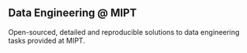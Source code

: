 ## Data Engineering @ MIPT
Open-sourced, detailed and reproducible solutions to data engineering tasks provided at MIPT. 
